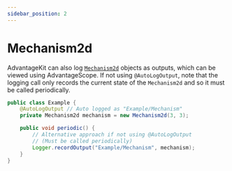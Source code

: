 ```yaml
---
sidebar_position: 2
---
```


# Mechanism2d

AdvantageKit can also log [`Mechanism2d`](https://docs.wpilib.org/en/stable/docs/software/dashboards/glass/mech2d-widget.html) objects as outputs, which can be viewed using AdvantageScope. If not using `@AutoLogOutput`, note that the logging call only records the current state of the `Mechanism2d` and so it must be called periodically.

```java
public class Example {
    @AutoLogOutput // Auto logged as "Example/Mechanism"
    private Mechanism2d mechanism = new Mechanism2d(3, 3);

    public void periodic() {
        // Alternative approach if not using @AutoLogOutput
        // (Must be called periodically)
        Logger.recordOutput("Example/Mechanism", mechanism);
    }
}
```
